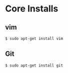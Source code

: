 # Core Installs

## vim

```
$ sudo apt-get install vim
```

## Git

```
$ sudo apt-get install git
```

